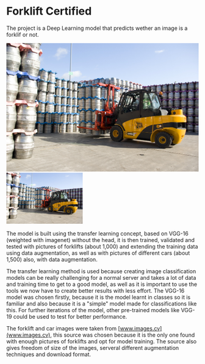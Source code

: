 # Forklift Certified

The project is a Deep Learning model that predicts wether an image is a forklif or not.


![forklift](Images/forklift.jpg "Forklift")
<img src="Images/forklift.jpg" alt="drawing" width="200"/>


The model is built using the transfer learning concept, based on VGG-16 (weighted with imagenet) without the head, it is then trained, validated and tested with pictures of forklifts (about 1,000) and extending the training data using data augmentation, as well as with pictures of different cars (about 1,500) also, with data augmentation.

The transfer learning method is used because creating image classification models can be really challenging for a normal server and takes a lot of data and training time to get to a good model, as well as it is important to use the tools we now have to create better results with less effort. The VGG-16 model was chosen firstly, because it is the model learnt in classes so it is familiar and also because it is a "simple" model made for classifications like this. For further iterations of the model, other pre-trained models like VGG-19 could be used to test for better performance.

The forklift and car images were taken from [www.images.cv](www.images.cv), this source was chosen because it is the only one found with enough pictures of forklifts and opt for model training. The source also gives freedom of size of the images, serveral different augmentation techniques and download format.

